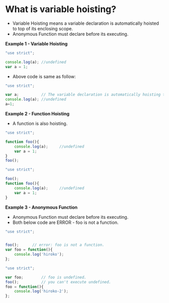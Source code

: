 # What is variable hoisting?

- Variable Hoisting means a variable declaration is automatically hoisted to top of its enclosing scope.
- Anonymous Function must declare before its executing.


**Example 1 - Variable Hoisting**
```js
"use strict";

console.log(a); //undefined
var a = 1;
```

- Above code is same as follow:

```js
"use strict";

var a;          // The variable declaration is automatically hoisting to the top in same scope.
console.log(a); //undefined
a=1;
```

**Example 2 - Function Hoisting**
- A function is also hoisting. 

```js
"use strict";

function foo(){
    console.log(a);     //undefined
    var a = 1;
}
foo();
```


```js
"use strict";

foo();
function foo(){
    console.log(a);     //undefined
    var a = 1;
}
```



**Example 3 - Anonymous Function**
- Anonymous Function must declare before its executing.
- Both below code are ERROR - foo is not a function.

```js
"use strict";


foo();      // error: foo is not a function.
var foo = function(){
	console.log('hiroko');
};
```


```js
"use strict";

var foo;        // foo is undefined.
foo();          // you can't execute undefined.
foo = function(){
    console.log('hiroko-2');
};

```